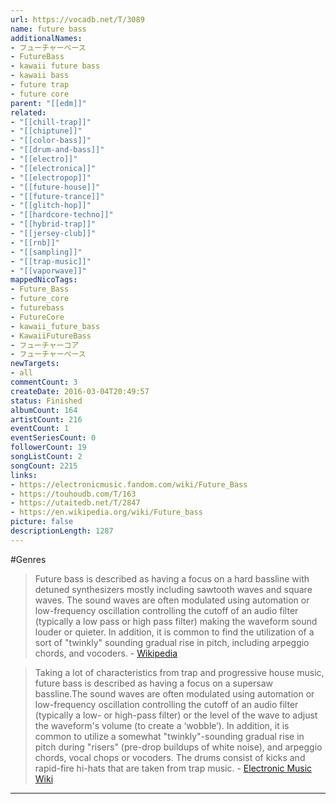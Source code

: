 ```yaml
---
url: https://vocadb.net/T/3089
name: future bass
additionalNames: 
- フューチャーベース
- FutureBass
- kawaii future bass
- kawaii bass
- future trap
- future core
parent: "[[edm]]"
related:
- "[[chill-trap]]"
- "[[chiptune]]"
- "[[color-bass]]"
- "[[drum-and-bass]]"
- "[[electro]]"
- "[[electronica]]"
- "[[electropop]]"
- "[[future-house]]"
- "[[future-trance]]"
- "[[glitch-hop]]"
- "[[hardcore-techno]]"
- "[[hybrid-trap]]"
- "[[jersey-club]]"
- "[[rnb]]"
- "[[sampling]]"
- "[[trap-music]]"
- "[[vaporwave]]"
mappedNicoTags:
- Future_Bass
- future_core
- futurebass
- FutureCore
- kawaii_future_bass
- KawaiiFutureBass
- フューチャーコア
- フューチャーベース
newTargets:
- all
commentCount: 3
createDate: 2016-03-04T20:49:57
status: Finished
albumCount: 164
artistCount: 216
eventCount: 1
eventSeriesCount: 0
followerCount: 19
songListCount: 2
songCount: 2215
links: 
- https://electronicmusic.fandom.com/wiki/Future_Bass
- https://touhoudb.com/T/163
- https://utaitedb.net/T/2847
- https://en.wikipedia.org/wiki/Future_bass
picture: false
descriptionLength: 1287
---
```


#Genres

> Future bass is described as having a focus on a hard bassline with detuned synthesizers mostly including sawtooth waves and square waves. The sound waves are often modulated using automation or low-frequency oscillation controlling the cutoff of an audio filter (typically a low pass or high pass filter) making the waveform sound louder or quieter. In addition, it is common to find the utilization of a sort of "twinkly" sounding gradual rise in pitch, including arpeggio chords, and vocoders. - [Wikipedia](https://en.wikipedia.org/wiki/Future_bass)

>Taking a lot of characteristics from trap and progressive house music, future bass is described as having a focus on a  supersaw bassline.The sound waves are often modulated using automation or low-frequency oscillation controlling the cutoff of an audio filter (typically a low- or high-pass filter) or the level of the wave to adjust the waveform's volume (to create a ‘wobble’). In addition, it is common to utilize a somewhat "twinkly"-sounding gradual rise in pitch during "risers" (pre-drop buildups of white noise), and arpeggio chords, vocal chops or vocoders. The drums consist of kicks and rapid-fire hi-hats that are taken from trap music.  - [Electronic Music Wiki](https://electronicmusic.fandom.com/wiki/Future_Bass)

---

